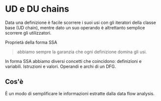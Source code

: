 # UD e DU chains

Data una definizione è facile scorrere i suoi usi con gli iteratori della classe base (UD chain), mentre dato un suo
operando è altrettanto semplice scorrere gli utilizzatori.

Proprietà della forma SSA

> abbiamo sempre la garanzia che ogni definizione domina gli usi.

In forma SSA abbiamo diversi concetti che coincidono: definizioni e variabili. Istruzioni e valori. Operandi e archi di
un DFG.

## Cos'è

È un modo di semplificare le informazioni estratte dalla data flow analysis.
